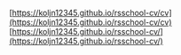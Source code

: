 [https://koljn12345.github.io/rsschool-cv/cv](https://koljn12345.github.io/rsschool-cv/cv)
[https://koljn12345.github.io/rsschool-cv/](https://koljn12345.github.io/rsschool-cv/)
